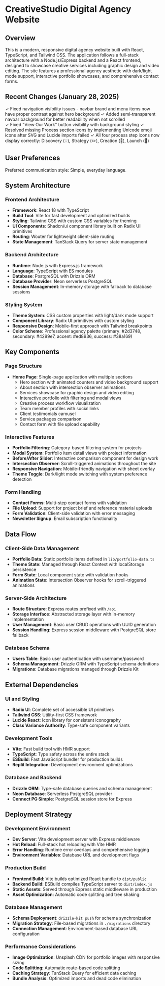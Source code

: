 # CreativeStudio Digital Agency Website

## Overview

This is a modern, responsive digital agency website built with React, TypeScript, and Tailwind CSS. The application follows a full-stack architecture with a Node.js/Express backend and a React frontend, designed to showcase creative services including graphic design and video editing. The site features a professional agency aesthetic with dark/light mode support, interactive portfolio showcases, and comprehensive contact forms.

## Recent Changes (January 28, 2025)

✓ Fixed navigation visibility issues - navbar brand and menu items now have proper contrast against hero background
✓ Added semi-transparent navbar background for better readability when not scrolled  
✓ Fixed "View Our Work" button visibility with background styling
✓ Resolved missing Process section icons by implementing Unicode emoji icons after SVG and Lucide imports failed
✓ All four process step icons now display correctly: Discovery (💡), Strategy (✏️), Creation (🎨), Launch (🚀)

## User Preferences

Preferred communication style: Simple, everyday language.

## System Architecture

### Frontend Architecture
- **Framework**: React 18 with TypeScript
- **Build Tool**: Vite for fast development and optimized builds
- **Styling**: Tailwind CSS with custom CSS variables for theming
- **UI Components**: Shadcn/ui component library built on Radix UI primitives
- **Routing**: Wouter for lightweight client-side routing
- **State Management**: TanStack Query for server state management

### Backend Architecture
- **Runtime**: Node.js with Express.js framework
- **Language**: TypeScript with ES modules
- **Database**: PostgreSQL with Drizzle ORM
- **Database Provider**: Neon serverless PostgreSQL
- **Session Management**: In-memory storage with fallback to database sessions

### Styling System
- **Theme System**: CSS custom properties with light/dark mode support
- **Component Library**: Radix UI primitives with custom styling
- **Responsive Design**: Mobile-first approach with Tailwind breakpoints
- **Color Scheme**: Professional agency palette (primary: #2d3748, secondary: #4299e7, accent: #ed8936, success: #38a169)

## Key Components

### Page Structure
- **Home Page**: Single-page application with multiple sections
  - Hero section with animated counters and video background support
  - About section with intersection observer animations
  - Services showcase for graphic design and video editing
  - Interactive portfolio with filtering and modal views
  - Creative process workflow visualization
  - Team member profiles with social links
  - Client testimonials carousel
  - Service packages comparison
  - Contact form with file upload capability

### Interactive Features
- **Portfolio Filtering**: Category-based filtering system for projects
- **Modal System**: Portfolio item detail views with project information
- **Before/After Slider**: Interactive comparison component for design work
- **Intersection Observer**: Scroll-triggered animations throughout the site
- **Responsive Navigation**: Mobile-friendly navigation with sheet overlay
- **Theme Toggle**: Dark/light mode switching with system preference detection

### Form Handling
- **Contact Forms**: Multi-step contact forms with validation
- **File Upload**: Support for project brief and reference material uploads
- **Form Validation**: Client-side validation with error messaging
- **Newsletter Signup**: Email subscription functionality

## Data Flow

### Client-Side Data Management
- **Portfolio Data**: Static portfolio items defined in `lib/portfolio-data.ts`
- **Theme State**: Managed through React Context with localStorage persistence
- **Form State**: Local component state with validation hooks
- **Animation State**: Intersection Observer hooks for scroll-triggered animations

### Server-Side Architecture
- **Route Structure**: Express routes prefixed with `/api`
- **Storage Interface**: Abstracted storage layer with in-memory implementation
- **User Management**: Basic user CRUD operations with UUID generation
- **Session Handling**: Express session middleware with PostgreSQL store fallback

### Database Schema
- **Users Table**: Basic user authentication with username/password
- **Schema Management**: Drizzle ORM with TypeScript schema definitions
- **Migrations**: Database migrations managed through Drizzle Kit

## External Dependencies

### UI and Styling
- **Radix UI**: Complete set of accessible UI primitives
- **Tailwind CSS**: Utility-first CSS framework
- **Lucide React**: Icon library for consistent iconography
- **Class Variance Authority**: Type-safe component variants

### Development Tools
- **Vite**: Fast build tool with HMR support
- **TypeScript**: Type safety across the entire stack
- **ESBuild**: Fast JavaScript bundler for production builds
- **Replit Integration**: Development environment optimizations

### Database and Backend
- **Drizzle ORM**: Type-safe database queries and schema management
- **Neon Database**: Serverless PostgreSQL provider
- **Connect PG Simple**: PostgreSQL session store for Express

## Deployment Strategy

### Development Environment
- **Dev Server**: Vite development server with Express middleware
- **Hot Reload**: Full-stack hot reloading with Vite HMR
- **Error Handling**: Runtime error overlays and comprehensive logging
- **Environment Variables**: Database URL and development flags

### Production Build
- **Frontend Build**: Vite builds optimized React bundle to `dist/public`
- **Backend Build**: ESBuild compiles TypeScript server to `dist/index.js`
- **Static Assets**: Served through Express static middleware in production
- **Asset Optimization**: Automatic code splitting and tree shaking

### Database Management
- **Schema Deployment**: `drizzle-kit push` for schema synchronization
- **Migration Strategy**: File-based migrations in `./migrations` directory
- **Connection Management**: Environment-based database URL configuration

### Performance Considerations
- **Image Optimization**: Unsplash CDN for portfolio images with responsive sizing
- **Code Splitting**: Automatic route-based code splitting
- **Caching Strategy**: TanStack Query for efficient data caching
- **Bundle Analysis**: Optimized imports and dead code elimination
